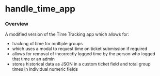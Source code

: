handle_time_app
===============

### Overview
A modified version of the Time Tracking app which allows for:

- tracking of time for multiple groups
- which uses a modal to request time on ticket submission if required
- allows for removal of incorrectly logged time by the person who logged that time or an admin
- stores historical data as JSON in a custom ticket field and total group times in individual numeric fields
